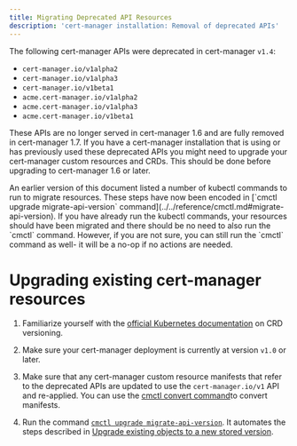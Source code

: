 ```yaml
---
title: Migrating Deprecated API Resources
description: 'cert-manager installation: Removal of deprecated APIs'
---
```


The following cert-manager APIs were deprecated in cert-manager `v1.4`:

- `cert-manager.io/v1alpha2`
- `cert-manager.io/v1alpha3`
- `cert-manager.io/v1beta1`
- `acme.cert-manager.io/v1alpha2`
- `acme.cert-manager.io/v1alpha3`
- `acme.cert-manager.io/v1beta1`

These APIs are no longer served in cert-manager 1.6 and are fully removed in cert-manager 1.7. If you have a cert-manager installation that is using or has previously used these deprecated APIs you might need to upgrade your cert-manager custom resources and CRDs. This should be done before upgrading to cert-manager 1.6 or later.

<div className="alert">
An earlier version of this document listed a number of kubectl commands to run to migrate resources. These steps have now been encoded in [`cmctl upgrade migrate-api-version` command](../../reference/cmctl.md#migrate-api-version). If you have already run the kubectl commands, your resources should have been migrated and there should be no need to also run the `cmctl` command. However, if you are not sure, you can still run the `cmctl` command as well- it will be a no-op if no actions are needed.
</div>

# Upgrading existing cert-manager resources

1. Familiarize yourself with the [official Kubernetes documentation](https://kubernetes.io/docs/tasks/extend-kubernetes/custom-resources/custom-resource-definition-versioning/#writing-reading-and-updating-versioned-customresourcedefinition-objects) on CRD versioning.

2. Make sure your cert-manager deployment is currently at version `v1.0` or later.

3. Make sure that any cert-manager custom resource manifests that refer to the deprecated APIs are updated to use the `cert-manager.io/v1` API and re-applied. You can use the [cmctl convert command](../../reference/cmctl.md#convert)to convert manifests.

4. Run the command [`cmctl upgrade migrate-api-version`](../../reference/cmctl.md#migrate-api-version). It automates the steps described in [Upgrade existing objects to a new stored version](https://kubernetes.io/docs/tasks/extend-kubernetes/custom-resources/custom-resource-definition-versioning/#upgrade-existing-objects-to-a-new-stored-version).
